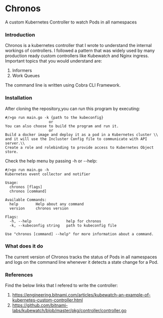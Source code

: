 # Chronos

A custom Kubernetes Controller to watch Pods in all namespaces

### Introduction

Chronos is a kubernetes controller that I wrote to understand the internal workings of controllers. I followed a pattern that was widely used by many production ready custom controllers like Kubewatch and Nginx ingress. Important topics that you would understand are:

 1) Informers
 2) Work Queues

The command line is written using Cobra CLI Framework.

### Installation

After cloning the repository,you can run this program by executing:

```
#/>go run main.go -k {path to the kubeconfig}
                    or  
You can also choose to build the program and run it.  
                    or  
Build a docker image and deploy it as a pod in a Kubernetes cluster \\
and it will use the Incluster Config file to communicate with API server.\\
Create a role and rolebinding to provide access to Kubernetes Object store.
```

Check the help menu by passing -h or --help:
```
#/>go run main.go -h  
Kubernetes event collector and notifier  

Usage:  
  chronos [flags]  
  chronos [command]  

Available Commands:  
  help        Help about any command  
  version     chronos version  

Flags:  
  -h, --help                help for chronos  
  -k, --kubeconfig string   path to kubeconfig file  

Use "chronos [command] --help" for more information about a command.  
```
### What does it do

The current version of Chronos tracks the status of Pods in all namespaces and logs on the command line
whenever it detects a state change for a Pod.

### References

Find the below links that I refered to write the controller:
1) https://engineering.bitnami.com/articles/kubewatch-an-example-of-kubernetes-custom-controller.html
2) https://github.com/bitnami-labs/kubewatch/blob/master/pkg/controller/controller.go
